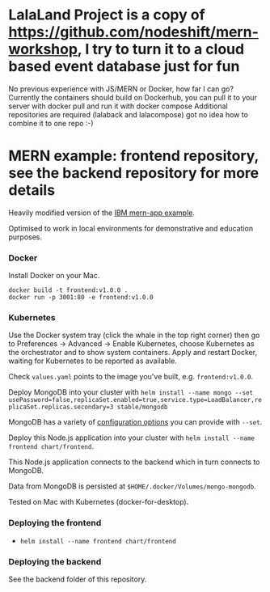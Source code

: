 # LalaLand Project is a copy of https://github.com/nodeshift/mern-workshop, I try to turn it to a cloud based event database just for fun
No previous experience with JS/MERN or Docker, how far I can go?
Currently the containers should build on Dockerhub, you can pull it to your server with docker pull and run it with docker compose
Additional repositories are required (lalaback and lalacompose) got no idea how to combine it to one repo :-)

# MERN example: frontend repository, see the backend repository for more details
Heavily modified version of the [IBM mern-app example](https://github.com/IBM-Cloud/MERN-app).

Optimised to work in local environments for demonstrative and education purposes.

### Docker

Install Docker on your Mac.

```
docker build -t frontend:v1.0.0 .
docker run -p 3001:80 -e frontend:v1.0.0
```

### Kubernetes

Use the Docker system tray (click the whale in the top right corner) then go to Preferences -> Advanced -> Enable Kubernetes, choose Kubernetes as the orchestrator and to show system containers. Apply and restart Docker, waiting for Kubernetes to be reported as available.

Check `values.yaml` points to the image you've built, e.g. `frontend:v1.0.0`.

Deploy MongoDB into your cluster with `helm install --name mongo --set usePassword=false,replicaSet.enabled=true,service.type=LoadBalancer,replicaSet.replicas.secondary=3 stable/mongodb`

MongoDB has a variety of [configuration options](https://github.com/helm/charts/tree/HEAD/stable/mongodb) you can provide with `--set`.

Deploy this Node.js application into your cluster with  `helm install --name frontend chart/frontend`. 

This Node.js application connects to the backend which in turn connects to MongoDB.

Data from MongoDB is persisted at `$HOME/.docker/Volumes/mongo-mongodb`.

Tested on Mac with Kubernetes (docker-for-desktop).

### Deploying the frontend
- `helm install --name frontend chart/frontend`

### Deploying the backend
See the backend folder of this repository.
